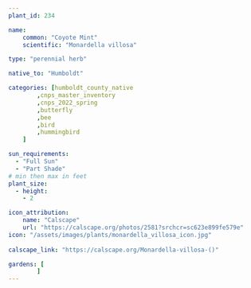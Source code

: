 ```yaml
---
plant_id: 234 

name: 
    common: "Coyote Mint"  
    scientific: "Monardella villosa"  

type: "perennial herb"

native_to: "Humboldt"

categories: [humboldt_county_native
        ,cnps_master_inventory
        ,cnps_2022_spring
        ,butterfly
        ,bee
        ,bird
        ,hummingbird 
    ]

sun_requirements:
  - "Full Sun"
  - "Part Shade"
# min then max in feet
plant_size:
  - height: 
    - 2 

icon_attribution: 
    name: "Calscape"
    url: "https://calscape.org/photos/2581?srchcr=sc623e899fe579e"
icon: "/assets/images/plants/monardella_villosa_icon.jpg"
 
calscape_link: "https://calscape.org/Monardella-villosa-()"

gardens: [
        ]
---
```








